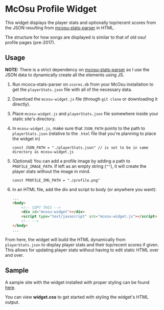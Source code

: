 # McOsu Profile Widget

This widget displays the player stats and optionally top/recent scores from the JSON resulting from [mcosu-stats-parser](https://github.com/neronerobi343/mcosu-stats-parser) in HTML.

The structure for how songs are displayed is similar to that of old osu! profile pages (pre-2017).

## Usage

**NOTE:** There is a strict dependency on [mcosu-stats-parser](https://github.com/neronerobi343/mcosu-stats-parser) as I use the JSON data to dynamically create all the elements using JS.

1. Run mcocu-stats-parser on `scores.db` from your McOsu installation to get the `playerStats.json` file with all of the necessary data.
2. Download the `mcosu-widget.js` file (through `git clone` or downloading it directly).
3. Place `mcosu-widget.js` and `playerStats.json` file somewhere inside your static site's directory.
4. In `mcosu-widget.js`, make sure that `JSON_PATH` points to the path to `playerStats.json` (relative to the `.html` file that you're planning to place the widget in)

    ```JS
    const JSON_PATH = "./playerStats.json" // is set to be in same directory as mcosu-widget.js
    ```
5. (Optional) You can add a profile image by adding a path to `PROFILE_IMAGE_PATH`. If left as an empty string (`""`), it will create the player stats without the image in mind.

    ```JS
    const PROFILE_IMG_PATH = "./profile.png"
    ```

6. In an HTML file, add the div and script to body (or anywhere you want):
    ```HTML
    ...
    <body>
        <!-- COPY THIS -->
        <div id="mcosu-widget"></div>
        <script type="text/javascript" src="mcosu-widget.js"></script> 
        <!-- -->
    </body>
    ...
    ```

From here, the widget will build the HTML dynamically from `playerStats.json` to display player stats and their top/recent scores if given. This allows for updating player stats without having to edit static HTML over and over.

## Sample

A sample site with the widget installed with proper styling can be found [here](https://neronerobi343.github.io/mcosu-profile-widget/).

You can view **widget.css** to get started with styling the widget's HTML output.